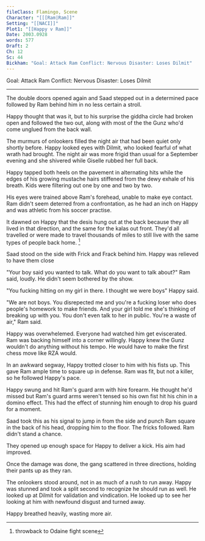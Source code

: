 ```yaml
---
fileClass: Flamingo, Scene
Character: "[[[Ram|Ram]]"
Setting: "[[NACI]]"
Plot1: "[[Happy v Ram]]"
Date: 2003.0928
words: 577
Draft: 2
Ch: 12
Sc: 44
Bickham: "Goal: Attack Ram Conflict: Nervous Disaster: Loses Dilmit"
---
```


Goal: Attack Ram 
Conflict: Nervous 
Disaster: Loses Dilmit

---

The double doors opened again and Saad stepped out in a determined pace followed by Ram behind him in no less certain a stroll.

Happy thought that was it, but to his surprise the giddha circle had broken open and followed the two out, along with most of the the Gunz who'd come unglued from the back wall.

The murmurs of onlookers filled the night air that had been quiet only shortly before. Happy looked eyes with Dilmit, who looked fearful of what wrath had brought. The night air was more frigid than usual for a September evening and she shivered while Giselle rubbed her full back.

Happy tapped both heels on the pavement in alternating hits while the edges of his growing mustache hairs stiffened from the dewy exhale of his breath. Kids were filtering out one by one and two by two. 

His eyes were trained above Ram's forehead, unable to make eye contact. Ram didn't seem deterred from a confrontation, as he had an inch on Happy and was athletic from his soccer practise. 

It dawned on Happy that the desis hung out at the back because they all lived in that direction, and the same for the kalas out front. They'd all travelled or were made to travel thousands of miles to still live with the same types of people back home. [^1]

Saad stood on the side with Frick and Frack behind him. Happy was relieved to have them close

"Your boy said you wanted to talk. What do you want to talk about?" Ram said, loudly. He didn't seem bothered by the show.

"You fucking hitting on my girl in there. I thought we were boys" Happy said.

"We are not boys. You disrepected me and you're a fucking loser who does people's homework to make friends. And your girl told me she's thinking of breaking up with you. You don't even talk to her in public. You're a waste of air," Ram said.

Happy was overwhelemed. Everyone had watched him get eviscerated. Ram was backing himself into a corner willingly. Happy knew the Gunz wouldn't do anything without his tempo. He would have to make the first chess move like RZA would. 

In an awkward segway, Happy trotted closer to him with his fists up. This gave Ram ample time to square up in defense. Ram was fit, but not a killer, so he followed Happy's pace.

Happy swung and hit Ram's guard arm with hire forearm. He thought he'd missed but Ram's guard arms weren't tensed so his own fist hit his chin in a domino effect. This had the effect of stunning him enough to drop his guard for a moment.

Saad took this as his signal to jump in from the side and punch Ram square in the back of his head, dropping him to the floor. The fricks followed. Ram didn't stand a chance. 

They opened up enough space for Happy to deliver a kick. His aim had improved.

Once the damage was done, the gang scattered in three directions, holding their pants up as they ran.

The onlookers stood around, not in as much of a rush to run away. Happy was stunned and took a split second to recognize he should run as well. He looked up at Dilmit for validation and vindication. He looked up to see her looking at him with newfound disgust and turned away. 

Happy breathed heavily, wasting more air.



[^1]: throwback to Odaine fight scene